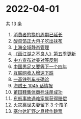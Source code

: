 # 2022-04-01

共 13 条

<!-- BEGIN -->
<!-- 最后更新时间 Fri Apr 01 2022 01:13:44 GMT+0800 (China Standard Time) -->

1. [消费者的换机周期已延长](https://www.zhihu.com/search?q=换机)
1. [酸菜馅正大包子吃出抹布](https://www.zhihu.com/search?q=正大包子)
1. [上海全域静态管理](https://www.zhihu.com/search?q=上海全域静态管理)
1. [《画江湖之不良人》第五季更新](https://www.zhihu.com/search?q=画江湖之不良人)
1. [中方宣布对美对等反制](https://www.zhihu.com/search?q=中方宣布对美对等反制)
1. [中国男足又要等下一个四年](https://www.zhihu.com/search?q=中国男足)
1. [互联网收入增速下跌](https://www.zhihu.com/search?q=互联网收入)
1. [一高铁列车长确诊](https://www.zhihu.com/search?q=高铁列车长确诊)
1. [海贼王 1045 话情报](https://www.zhihu.com/search?q=海贼王)
1. [莆田鞋集体商标注册成功](https://www.zhihu.com/search?q=莆田鞋)
1. [东航事故遇难家属获得赔偿](https://www.zhihu.com/search?q=东航飞行事故遇难家属)
1. [火灾离世夫妻留下 3 个孩子](https://www.zhihu.com/search?q=南京火灾夫妻)
1. [塞尔达旷野之息续作跳票](https://www.zhihu.com/search?q=塞尔达旷野之息)

<!-- END -->
